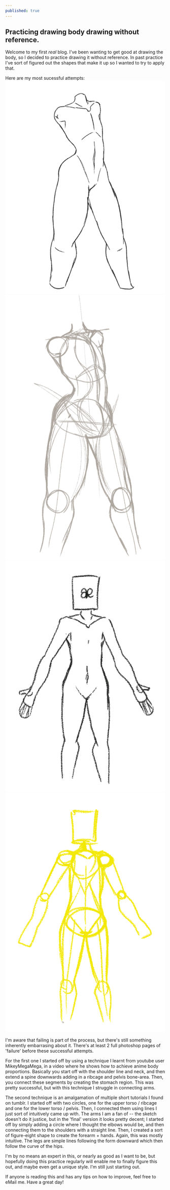 ```yaml
---
published: true
---
```

## Practicing drawing body drawing without reference.

Welcome to my first *real* blog. I've been wanting to get good at drawing the body, so I decided to practice drawing it without reference. In past practice I've sort of figured out the shapes that make it up so I wanted to try to apply that.

Here are my most sucessful attempts:
![body 1](body1.PNG)
![body sketch 1](bodysketch1.PNG)
![body 2](body2.PNG)
![body sketch 2](bodysketch2.PNG)

I'm aware that failing is part of the process, but there's still something inherently embarrasing about it. There's at least 2 full photoshop pages of 'failure' before these successful attempts.

For the first one I started off by using a technique I learnt from youtube user MikeyMegaMega, in a video where he shows how to achieve anime body proportions. Basically you start off with the shoulder line and neck, and then extend a spine downwards adding in a ribcage and pelvis bone-area. Then, you connect these segments by creating the stomach region. This was pretty successful, but with this technique I struggle in connecting arms.

The second technique is an amalgamation of multiple short tutorials I found on tumblr. I started off with two circles, one for the upper torso / ribcage and one for the lower torso / pelvis. Then, I connected them using lines I just sort of intuitively came up with. The arms I am a fan of -- the sketch doesn't do it justice, but in the 'final' version it looks pretty decent; I started off by simply adding a circle where I thought the elbows would be, and then connecting them to the shoulders with a straight line. Then, I created a sort of figure-eight shape to create the forearm + hands. Again, this was mostly intuitive. The legs are simple lines following the form downward which then follow the curve of the hips.

I'm by no means an expert in this, or nearly as good as I want to be, but hopefully doing this practice regularly will enable me to finally figure this out, and maybe even get a unique style. I'm still just starting out.

If anyone is reading this and has any tips on how to improve, feel free to eMail me. Have a great day!
